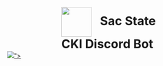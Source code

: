 <h1 style="margin: auto; width: 50%;"><img align="center" height="70" style="margin-right: 20px" src="https://cdn.discordapp.com/attachments/489930183143325706/862236688519528458/logoEmote8.png">Sac State CKI Discord Bot</h1>
<a href="https://github.com/JoseUTorres/CKI-Discord-BOT-JS/releases"><img src="<img alt="GitHub release (latest by date)" src="https://img.shields.io/github/v/release/JoseUTorres/CKI-Discord-BOT-JS?display_name=tag&style=for-the-badge">"></a>